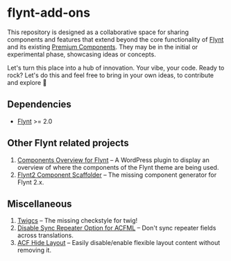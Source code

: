 # flynt-add-ons

This repository is designed as a collaborative space for sharing components and features that extend beyond the core functionality of [Flynt](https://github.com/flyntwp/flynt/) and its existing [Premium Components](https://bleech.gumroad.com/l/kCoPq). They may be in the initial or experimental phase, showcasing ideas or concepts.

Let's turn this place into a hub of innovation. Your vibe, your code. Ready to rock? Let's do this and feel free to bring in your own ideas, to contribute and explore 🚀

## Dependencies

* [Flynt](https://github.com/flyntwp/flynt) >= 2.0

## Other Flynt related projects

1. [Components Overview for Flynt](https://github.com/timohubois/components-overview-flynt) – A WordPress plugin to display an overview of where the components of the Flynt theme are being used.
2. [Flynt2 Component Scaffolder](https://github.com/aslauris/flynt2-component-scaffolder) – The missing component generator for Flynt 2.x.

## Miscellaneous

1. [Twigcs](https://github.com/friendsoftwig/twigcs) – The missing checkstyle for twig!
2. [Disable Sync Repeater Option for ACFML](https://wordpress.org/plugins/disable-sync-repeater-option-for-acfml) – Don't sync repeater fields across translations.
3. [ACF Hide Layout](https://wordpress.org/plugins/acf-hide-layout/) – Easily disable/enable flexible layout content without removing it.
